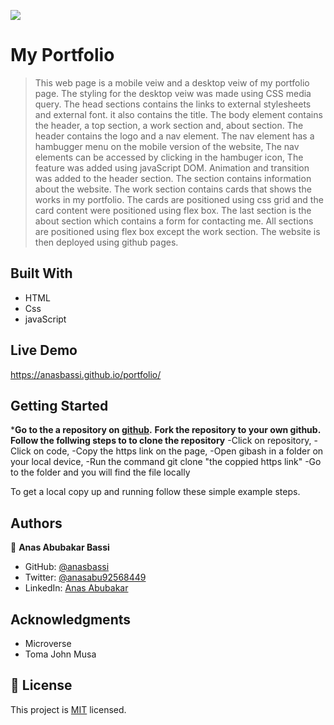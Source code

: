 ![](https://img.shields.io/badge/Microverse-blueviolet)

# My Portfolio

> This web page is a mobile veiw and a desktop veiw of my portfolio page.
> The styling for the desktop veiw was made using CSS media query.
> The head sections contains the links to external stylesheets and external font.
> it also contains the title.
> The body element contains the header, a top section, a work section and, about section.
> The header contains the logo and a nav element.
> The nav element has a hambugger menu on the mobile version of the website,
> The nav elements can be accessed by clicking in the hambuger icon,
> The feature was added using javaScript DOM. 
> Animation and transition was added to the header section.
> The section contains information about the website.
> The work section contains cards that shows the works in my portfolio.
> The cards are positioned using css grid and the card content were positioned using flex box.
> The last section is the about section which contains a form for contacting me.
> All sections are positioned using flex box except the work section.
> The website is then deployed using github pages.
 

## Built With

- HTML
- Css
- javaScript

## Live Demo
 https://anasbassi.github.io/portfolio/

## Getting Started

***Go to the a repository on [github](https://github.com/anasbassi/portfolio.git).**
**Fork the repository to your own github.**
**Follow the follwing steps to to clone the repository**
-Click on repository,
-Click on code,
-Copy the https link on the page,
-Open gibash in a folder on your local device,
-Run the command git clone "the coppied https link" 
-Go to the folder and you will find the file locally 


To get a local copy up and running follow these simple example steps.

## Authors

👤 **Anas Abubakar Bassi**

- GitHub: [@anasbassi](https://github.com/anasbassi)
- Twitter: [@anasabu92568449](https://twitter.com/anasabu92568449)
- LinkedIn: [Anas Abubakar](https://linkedin.com/in/anas-abubakar-7b352722b)

## Acknowledgments

- Microverse
- Toma John Musa

## 📝 License

This project is [MIT](./MIT.md) licensed.